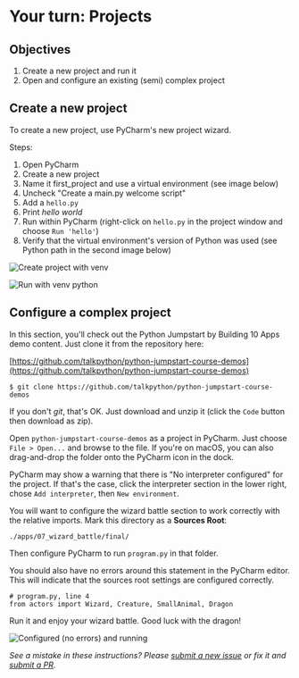 # Your turn: Projects

## Objectives

1. Create a new project and run it
2. Open and configure an existing (semi) complex project

## Create a new project

To create a new project, use PyCharm's new project wizard. 

Steps:

1. Open PyCharm
2. Create a new project
3. Name it first_project and use a virtual environment (see image below)
4. Uncheck "Create a main.py welcome script"
5. Add a `hello.py`
6. Print *hello world*
7. Run within PyCharm (right-click on `hello.py` in the project window and choose `Run 'hello'`)
8. Verify that the virtual environment's version of Python was used (see Python path in the second image below)

![Create project with venv](./resources/virtualenv.png)

![Run with venv python](./resources/hello.png)

## Configure a complex project

In this section, you'll check out the Python Jumpstart by Building 10 Apps demo content. Just clone it from the repository here:

[https://github.com/talkpython/python-jumpstart-course-demos](https://github.com/talkpython/python-jumpstart-course-demos)

```shell
$ git clone https://github.com/talkpython/python-jumpstart-course-demos
```

If you don't _git_, that's OK. Just download and unzip it (click the `Code` button then download as zip).

Open `python-jumpstart-course-demos` as a project in PyCharm. Just choose `File > Open...` and browse to the file.
If you're on macOS, you can also drag-and-drop the folder onto the PyCharm icon in the dock.

PyCharm may show a warning that there is "No interpreter configured" for the project. If that's the case,
click the interpreter section in the lower right, chose `Add interpreter`, then `New environment`.

You will want to configure the wizard battle section to work correctly with the relative imports. Mark this directory as a **Sources Root**:

`./apps/07_wizard_battle/final/`

Then configure PyCharm to run `program.py` in that folder.

You should also have no errors around this statement in the PyCharm editor. This will indicate that the sources root
settings are configured correctly.

    # program.py, line 4
    from actors import Wizard, Creature, SmallAnimal, Dragon

Run it and enjoy your wizard battle. Good luck with the dragon!

![Configured (no errors) and running](./resources/config-run.png)

*See a mistake in these instructions? Please [submit a new issue](https://github.com/talkpython/mastering-pycharm-course/issues) or fix it and [submit a PR](https://github.com/talkpython/mastering-pycharm-course/pulls).*

